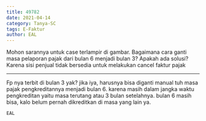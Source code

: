 ```yaml
---
title: 49782
date: 2021-04-14
category: Tanya-SC
tags: E-Faktur
author: EAL
---
```


Mohon sarannya untuk case terlampir di gambar. Bagaimana cara ganti masa pelaporan pajak dari bulan 6 menjadi bulan 3? Apakah ada solusi? Karena sisi penjual tidak bersedia untuk melakukan cancel faktur pajak

---

Fp nya terbit di bulan 3 yak? jika iya, harusnya bisa diganti manual tuh masa pajak pengkreditannya menjadi bulan 6. karena masih dalam jangka waktu pengkreditan yaitu masa terutang atau 3 bulan setelahnya. bulan 6 masih bisa, kalo belum pernah dikreditkan di masa yang lain ya.

`EAL`
